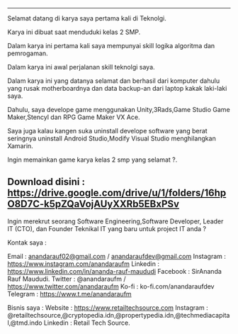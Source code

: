 -----------------------------------------------------------------------------------------------------------------------------------------------------------------------------------

Selamat datang di karya saya pertama kali di Teknolgi.

Karya ini dibuat saat menduduki kelas 2 SMP.

Dalam karya ini pertama kali saya mempunyai skill logika algoritma dan pemrogaman.

Dalam karya ini awal perjalanan skill teknolgi saya.

Dalam karya ini yang datanya selamat dan berhasil dari komputer dahulu yang rusak motherboardnya dan data backup-an dari laptop kakak laki-laki saya.

Dahulu, saya develope game menggunakan Unity,3Rads,Game Studio Game Maker,Stencyl dan RPG Game Maker VX Ace.

Saya juga kalau kangen suka uninstall develope software yang berat seringnya uninstall Android Studio,Modify Visual Studio menghilangkan Xamarin.

Ingin memainkan game karya kelas 2 smp yang selamat ?.

Download disini : 
https://drive.google.com/drive/u/1/folders/16hpO8D7C-k5pZQaVojAUyXXRb5EBxPSv
-----------------------------------------------------------------------------------------------------------------------------------------------------------------------------------

Ingin merekrut seorang Software Engineering,Software Developer, Leader IT (CTO), dan Founder Teknikal IT yang baru untuk project IT anda ?

Kontak saya :

Email : anandarauf02@gmail.com / anandaraufdev@gmail.com
Instagram : https://www.instagram.com/anandaraufm
Linkedin : https://www.linkedin.com/in/ananda-rauf-maududi
Facebook : SirAnanda Rauf Maududi.
Twitter : @anandaraufm / https://www.twitter.com/anandaraufm
Ko-fi : ko-fi.com/anandaraufdev
Telegram : https://www.t.me/anandaraufm

Bisnis saya : 
Website : https://www.retailtechsource.com
Instagram : @retailtechsource,@cryptopedia.idn,@propertypedia.idn,@techmediacapital,@tmd.indo
Linkedin : Retail Tech Source.



